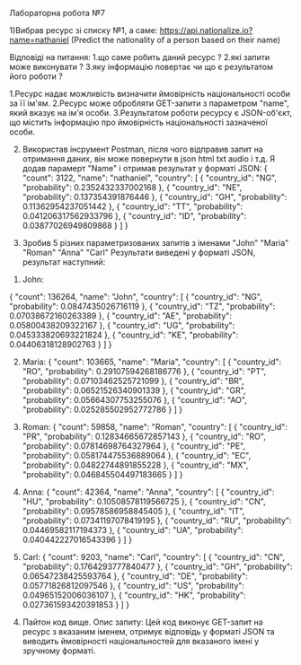 Лабораторна робота №7

1)Вибрав ресурс зі списку №1, а саме:
https://api.nationalize.io?name=nathaniel (Predict the nationality of a person based on their name)

Відповіді на питання:
1.що саме робить даний ресурс ?
2.які запити може виконувати ?
3.яку інформацію повертає чи що є результатом його роботи ?

1.Ресурс надає можливість визначити ймовірність національності особи за її ім'ям.
2.Ресурс може обробляти GET-запити з параметром "name", який вказує на ім'я особи.
3.Результатом роботи ресурсу є JSON-об'єкт, що містить інформацію про ймовірність національності зазначеної особи.

2) Використав інсрумент Postman, після чого відправив запит на отримання даних, він може повернути в json html txt audio і т.д. Я додав парамерт "Name" і отримав результат у форматі JSON:
{
    "count": 3122,
    "name": "nathaniel",
    "country": [
        {
            "country_id": "NG",
            "probability": 0.2352432337002168
        },
        {
            "country_id": "NE",
            "probability": 0.137354391876446
        },
        {
            "country_id": "GH",
            "probability": 0.11362954237051442
        },
        {
            "country_id": "TT",
            "probability": 0.041206317562933796
        },
        {
            "country_id": "ID",
            "probability": 0.03877026949809868
        }
    ]
}

3) Зробив 5 різних параметризованих запитів з іменами "John" "Maria" "Roman" "Anna" "Carl"
Результати виведені у форматі JSON, результат наступний: 
1. John:


{
    "count": 136264,
    "name": "John",
    "country": [
        {
            "country_id": "NG",
            "probability": 0.0847435026716119
        },
        {
            "country_id": "TZ",
            "probability": 0.07038672160263389
        },
        {
            "country_id": "AE",
            "probability": 0.05800438209322167
        },
        {
            "country_id": "UG",
            "probability": 0.045333820693221824
        },
        {
            "country_id": "KE",
            "probability": 0.04406318128902763
        }
    ]
}

2. Maria:
{
    "count": 103665,
    "name": "Maria",
    "country": [
        {
            "country_id": "RO",
            "probability": 0.29107594268186776
        },
        {
            "country_id": "PT",
            "probability": 0.07103462525721099
        },
        {
            "country_id": "BR",
            "probability": 0.06521526340901339
        },
        {
            "country_id": "GR",
            "probability": 0.05664307753255076
        },
        {
            "country_id": "AO",
            "probability": 0.025285502952772786
        }
    ]
}

3. Roman:
{
    "count": 59858,
    "name": "Roman",
    "country": [
        {
            "country_id": "PR",
            "probability": 0.12834665672857143
        },
        {
            "country_id": "RO",
            "probability": 0.07814698764327964
        },
        {
            "country_id": "PE",
            "probability": 0.058174475536889064
        },
        {
            "country_id": "EC",
            "probability": 0.04822744891855228
        },
        {
            "country_id": "MX",
            "probability": 0.046845504497183665
        }
    ]
}

4. Anna:
{
    "count": 42364,
    "name": "Anna",
    "country": [
        {
            "country_id": "HU",
            "probability": 0.10508578119566725
        },
        {
            "country_id": "CN",
            "probability": 0.09578586958845405
        },
        {
            "country_id": "IT",
            "probability": 0.07341197078419195
        },
        {
            "country_id": "RU",
            "probability": 0.04469582117194373
        },
        {
            "country_id": "UA",
            "probability": 0.040442227016543396
        }
    ]
}

5. Carl:
{
    "count": 9203,
    "name": "Carl",
    "country": [
        {
            "country_id": "CN",
            "probability": 0.1764293777840477
        },
        {
            "country_id": "GH",
            "probability": 0.06547238425593764
        },
        {
            "country_id": "DE",
            "probability": 0.05771826812097546
        },
        {
            "country_id": "US",
            "probability": 0.04965152006036107
        },
        {
            "country_id": "HK",
            "probability": 0.027361593420391853
        }
    ]
}

4) Пайтон код вище.
Опис запиту: Цей код виконує GET-запит на ресурс з вказаним іменем, отримує відповідь у форматі JSON та виводить ймовірності національностей для вказаного імені у зручному форматі.
